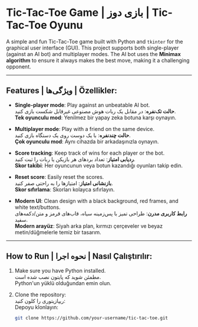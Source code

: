 # Tic-Tac-Toe Game | بازی دوز | Tic-Tac-Toe Oyunu

A simple and fun Tic-Tac-Toe game built with Python and `tkinter` for the graphical user interface (GUI). This project supports both single-player (against an AI bot) and multiplayer modes. The AI bot uses the **Minimax algorithm** to ensure it always makes the best move, making it a challenging opponent.

---

## Features | ویژگی‌ها | Özellikler:
- **Single-player mode**: Play against an unbeatable AI bot.  
  **حالت تک‌نفره**: در مقابل یک ربات هوش مصنوعی غیرقابل شکست بازی کنید.  
  **Tek oyunculu mod**: Yenilmez bir yapay zeka botuna karşı oynayın.

- **Multiplayer mode**: Play with a friend on the same device.  
  **حالت چندنفره**: با یک دوست روی یک دستگاه بازی کنید.  
  **Çok oyunculu mod**: Aynı cihazda bir arkadaşınızla oynayın.

- **Score tracking**: Keep track of wins for each player or the bot.  
  **ردیابی امتیاز**: تعداد بردهای هر بازیکن یا ربات را ثبت کنید.  
  **Skor takibi**: Her oyuncunun veya botun kazandığı oyunları takip edin.

- **Reset score**: Easily reset the scores.  
  **بازنشانی امتیاز**: امتیازها را به راحتی صفر کنید.  
  **Skor sıfırlama**: Skorları kolayca sıfırlayın.

- **Modern UI**: Clean design with a black background, red frames, and white text/buttons.  
  **رابط کاربری مدرن**: طراحی تمیز با پس‌زمینه سیاه، قاب‌های قرمز و متن/دکمه‌های سفید.  
  **Modern arayüz**: Siyah arka plan, kırmızı çerçeveler ve beyaz metin/düğmelerle temiz bir tasarım.

---

## How to Run | نحوه اجرا | Nasıl Çalıştırılır:
1. Make sure you have Python installed.  
   مطمئن شوید که پایتون نصب شده است.  
   Python'un yüklü olduğundan emin olun.

2. Clone the repository:  
   ریپازیتوری را کلون کنید:  
   Depoyu klonlayın:
   ```bash
   git clone https://github.com/your-username/tic-tac-toe.git
